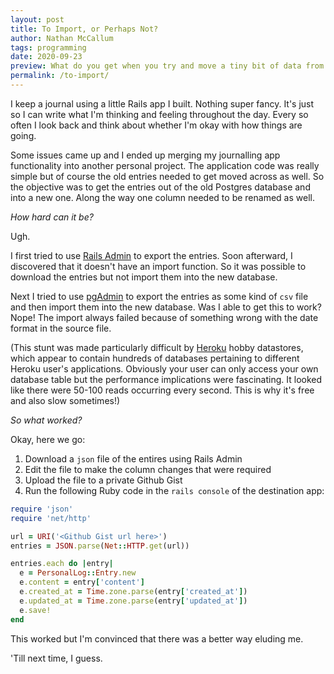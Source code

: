 ```yaml
---
layout: post
title: To Import, or Perhaps Not?
author: Nathan McCallum
tags: programming
date: 2020-09-23
preview: What do you get when you try and move a tiny bit of data from one db to another? Read on to find out.
permalink: /to-import/
---
```


I keep a journal using a little Rails app I built. Nothing super fancy.
It's just so I can write what I'm thinking and feeling throughout the day.
Every so often I look back and think about whether I'm okay with how things are going.

Some issues came up and I ended up merging my journalling app functionality into another personal project.
The application code was really simple but of course the old entries needed to get moved across as well.
So the objective was to get the entries out of the old Postgres database and into a new one.
Along the way one column needed to be renamed as well.

*How hard can it be?*

Ugh.

I first tried to use [Rails Admin](https://github.com/sferik/rails_admin) to export the entries.
Soon afterward, I discovered that it doesn't have an import function.
So it was possible to download the entries but not import them into the new database.

Next I tried to use [pgAdmin](https://www.pgadmin.org/) to export the entries as some kind of `csv` file and then import them into the new database.
Was I able to get this to work? Nope!
The import always failed because of something wrong with the date format in the source file.

(This stunt was made particularly difficult by [Heroku](https://www.heroku.com/) hobby datastores, which appear to contain hundreds of databases pertaining to different Heroku user's applications. Obviously your user can only access your own database table but the performance implications were fascinating. It looked like there were 50-100 reads occurring every second. This is why it's free and also slow sometimes!)

*So what worked?*

Okay, here we go:

1. Download a `json` file of the entires using Rails Admin
2. Edit the file to make the column changes that were required
3. Upload the file to a private Github Gist
4. Run the following Ruby code in the `rails console` of the destination app:

```ruby
require 'json'
require 'net/http'

url = URI('<Github Gist url here>')
entries = JSON.parse(Net::HTTP.get(url))

entries.each do |entry|
  e = PersonalLog::Entry.new
  e.content = entry['content']
  e.created_at = Time.zone.parse(entry['created_at'])
  e.updated_at = Time.zone.parse(entry['updated_at'])
  e.save!
end
```

This worked but I'm convinced that there was a better way eluding me.

'Till next time, I guess.
